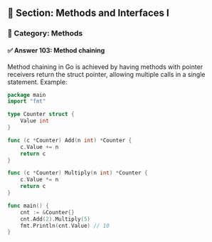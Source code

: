 ## 📘 Section: Methods and Interfaces I  
### 🔹 Category: Methods  
#### ✅ Answer 103: Method chaining

Method chaining in Go is achieved by having methods with pointer receivers return the struct pointer, allowing multiple calls in a single statement. Example:

```go
package main
import "fmt"

type Counter struct {
    Value int
}

func (c *Counter) Add(n int) *Counter {
    c.Value += n
    return c
}

func (c *Counter) Multiply(n int) *Counter {
    c.Value *= n
    return c
}

func main() {
    cnt := &Counter{}
    cnt.Add(2).Multiply(5)
    fmt.Println(cnt.Value) // 10
}
```
